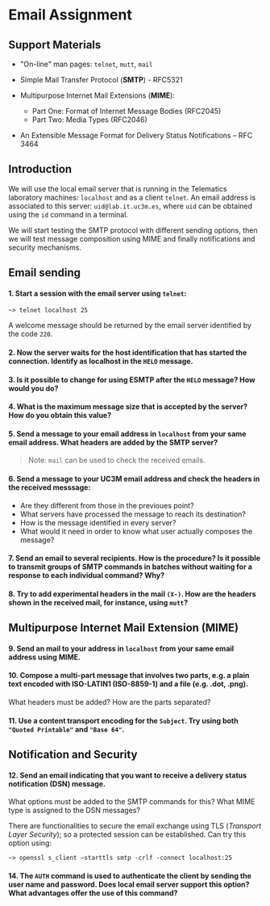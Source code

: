 # Email Assignment 


## Support Materials

* "On-line" man pages: `telnet`,  `mutt`, `mail`

* Simple Mail Transfer Protocol (**SMTP**) - RFC5321

* Multipurpose Internet Mail Extensions (**MIME**):  
  * Part One: Format of Internet Message Bodies (RFC2045)
  * Part Two: Media Types (RFC2046)

* An Extensible Message Format for Delivery Status Notifications – RFC 3464

## Introduction

We will use the local email server that is running in the Telematics laboratory machines: `localhost` and as a client `telnet`. 
An email address is associated to this server: `uid@lab.it.uc3m.es`, where `uid` can be obtained using the `id` command in a terminal.

We will start testing the SMTP protocol with different sending options, then we will test message composition using MIME and finally
notifications and security mechanisms. 

## Email sending

#### 1.	Start a session with the email server using `telnet`:
```
~> telnet localhost 25
```

A welcome message should be returned by the email server identified by the code `220`.

#### 2.	Now the server waits for the host identification that has started the connection. Identify as localhost in the `HELO` message.

#### 3.	Is it possible to change for using ESMTP after the `HELO` message? How would you do?

#### 4.	What is the maximum message size that is accepted by the server? How do you obtain this value?

#### 5.	Send a message to your email address in `localhost` from your same email address. What headers are added by the SMTP server?

> Note: `mail` can be used to check the received emails.

#### 6.	Send a message to your UC3M email address and check the headers in the received messsage: 
*  Are they different from those in the previoues point?
*  What servers have processed the message to reach its destination?
*  How is the message identified in every server? 
*  What would it need in order to know what user actually composes the message?
  
#### 7.	Send an email to several recipients. How is the procedure? Is it possible to transmit groups of SMTP commands in batches without waiting for a response to each individual command? Why? 

#### 8.	Try to add experimental headers in the mail `(X-)`. How are the headers shown in the received mail, for instance, using `mutt`?

## Multipurpose Internet Mail Extension (MIME)

#### 9.	Send an mail to your address in `localhost` from your same email address using MIME.

#### 10. Compose a multi-part message that involves two parts, e.g. a plain text encoded with ISO-LATIN1 (ISO-8859-1) and a file (e.g. .dot, .png).
What headers must be added? How are the parts separated?

#### 11. Use a content transport encoding for the `Subject`. Try using both `"Quoted Printable"` and `"Base 64"`.


## Notification and Security

#### 12.	Send an email indicating that you want to receive a delivery status notification (DSN) message.
What options must be added to the SMTP commands for this? What MIME type is assigned to the DSN messages?

There are functionalities to secure the email exchange using TLS (*Transport Layer Security*); so a protected session can be established. Can try this option using:
```
~> openssl s_client –starttls smtp -crlf -connect localhost:25
```

#### 14.	The `AUTH` command is used to authenticate the client by sending the user name and password. Does local email server support this option? What advantages offer the use of this command?
